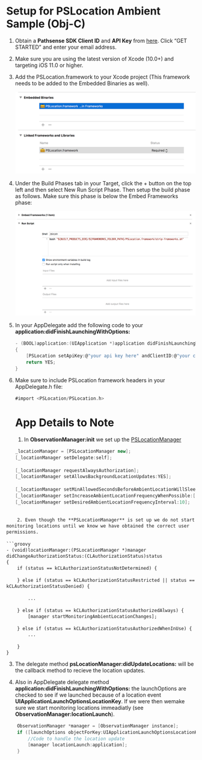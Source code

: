 # Setup for PSLocation Ambient Sample (Obj-C)

1. Obtain a **Pathsense SDK Client ID** and **API Key** from [here](https://pathsense.com/). Click “GET STARTED” and enter your email address.

2. Make sure you are using the latest version of Xcode (10.0+) and targeting iOS 11.0 or higher.

3. Add the PSLocation.framework to your Xcode project (This framework needs to be added to the Embedded Binaries as well).

	![Screenshot1](../frameworks.png?raw=true "")

4. Under the Build Phases tab in your Target, click the + button on the top left and then select New Run Script Phase. Then setup the build phase as follows. Make sure this phase is below the Embed Frameworks phase:

	![Screenshot2](../RunScript.png?raw=true "")

5. In your AppDelegate add the following code to your **application:didFinishLaunchingWithOptions:**

    ```groovy
	- (BOOL)application:(UIApplication *)application didFinishLaunchingWithOptions:(NSDictionary *)launchOptions
	{
		[PSLocation setApiKey:@"your api key here" andClientID:@"your client ID"];
    	return YES;
	}
	```

6. Make sure to include PSLocation framework headers in your AppDelegate.h file:

    ```groovy
	#import <PSLocation/PSLocation.h>
	```

    # App Details to Note

    1. In **ObservationManager:init** we set up the [PSLocationManager](https://developer.pathsense.com/sites/pathsensedeveloperportal.dd/files/documentation/ios/sdk/location/1.2/interface_p_s_location_manager.html) 
    
    ```groovy
    _locationManager = [PSLocationManager new];
    [_locationManager setDelegate:self];
    
    [_locationManager requestAlwaysAuthorization];
    [_locationManager setAllowsBackgroundLocationUpdates:YES];

    [_locationManager setMinAllowedSecondsBeforeAmbientLocationWillSleep:[SettingsViewController allowedWakeTime]];
    [_locationManager setIncreaseAmbientLocationFrequencyWhenPossible:[SettingsViewController useIncreaseFrequencyWhenPossible]];
    [_locationManager setDesiredAmbientLocationFrequencyInterval:10];
```
    
    2. Even though the **PSLocationManager** is set up we do not start monitoring locations until we know we have obtained the correct user permissions.

```groovy
- (void)locationManager:(PSLocationManager *)manager didChangeAuthorizationStatus:(CLAuthorizationStatus)status
{
    if (status == kCLAuthorizationStatusNotDetermined) {
        
    } else if (status == kCLAuthorizationStatusRestricted || status == kCLAuthorizationStatusDenied) {
        
        ...
        
    } else if (status == kCLAuthorizationStatusAuthorizedAlways) {
        [manager startMonitoringAmbientLocationChanges];
        
    } else if (status == kCLAuthorizationStatusAuthorizedWhenInUse) {
        ...
    
    }
}

```
3. The delegate method **psLocationManager:didUpdateLocations:** will be the callback method to recieve the location updates.

4. Also in AppDelegate delegate method **application:didFinishLaunchingWithOptions:** the launchOptions are checked to see if we launched because of a location event **UIApplicationLaunchOptionsLocationKey**. If we were then wemake sure we start monitoring locations immeadiatly (see **ObservationManager:locationLaunch**).
```groovy
    ObservationManager *manager = [ObservationManager instance];
    if ([launchOptions objectForKey:UIApplicationLaunchOptionsLocationKey]) {
        //Code to handle the location update
        [manager locationLaunch:application];
    }
```
